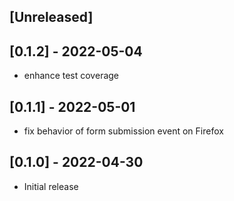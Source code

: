 ## [Unreleased]

## [0.1.2] - 2022-05-04

- enhance test coverage

## [0.1.1] - 2022-05-01

- fix behavior of form submission event on Firefox

## [0.1.0] - 2022-04-30

- Initial release

